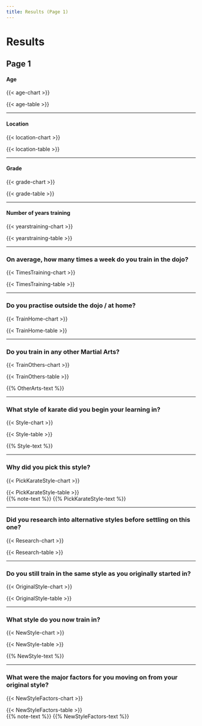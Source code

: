 ```yaml
---
title: Results (Page 1)
---
```

<script type="text/javascript" src="https://www.gstatic.com/charts/loader.js"></script>
<script type="text/javascript">google.charts.load('current', {'packages':['corechart','bar','table']});</script>

# Results
## Page 1

#### Age

{{< age-chart >}}
<script type="text/javascript">google.charts.setOnLoadCallback(drawChartAge);</script>
<div id="chart-age" class="chart"></div>
{{< age-table >}}
<script type="text/javascript">google.charts.setOnLoadCallback(drawTableAge);</script>
<div id="table-age" class="table"></div>

***

#### Location

{{< location-chart >}}
<script type="text/javascript">google.charts.setOnLoadCallback(drawChartLocation);</script>
<div id="chart-location" class="chart"></div>
{{< location-table >}}
<script type="text/javascript">google.charts.setOnLoadCallback(drawTableLocation);</script>
<div id="table-location" class="table"></div>

***

#### Grade

{{< grade-chart >}}
<script type="text/javascript">google.charts.setOnLoadCallback(drawChartGrade);</script>
<div id="chart-grade" class="chart"></div>
{{< grade-table >}}
<script type="text/javascript">google.charts.setOnLoadCallback(drawTableGrade);</script>
<div id="table-grade" class="table"></div>

***

#### Number of years training

{{< yearstraining-chart >}}
<script type="text/javascript">google.charts.setOnLoadCallback(drawChartYearsTraining);</script>
<div id="chart-yearstraining" class="chart"></div>
{{< yearstraining-table >}}
<script type="text/javascript">google.charts.setOnLoadCallback(drawTableYearsTraining);</script>
<div id="table-yearstraining" class="table"></div>

***

### On average, how many times a week do you train in the dojo?

{{< TimesTraining-chart >}}
<script type="text/javascript">google.charts.setOnLoadCallback(drawChartTimesTraining);</script>
<div id="chart-TimesTraining" class="chart"></div>
{{< TimesTraining-table >}}
<script type="text/javascript">google.charts.setOnLoadCallback(drawTableTimesTraining);</script>
<div id="table-TimesTraining" class="table"></div>

***

### Do you practise outside the dojo / at home?

{{< TrainHome-chart >}}
<script type="text/javascript">google.charts.setOnLoadCallback(drawChartTrainHome);</script>
<div id="chart-TrainHome" class="chart"></div>
{{< TrainHome-table >}}
<script type="text/javascript">google.charts.setOnLoadCallback(drawTableTrainHome);</script>
<div id="table-TrainHome" class="table"></div>

***

### Do you train in any other Martial Arts?

{{< TrainOthers-chart >}}
<script type="text/javascript">google.charts.setOnLoadCallback(drawChartTrainOthers);</script>
<div id="chart-TrainOthers" class="chart"></div>
{{< TrainOthers-table >}}
<script type="text/javascript">google.charts.setOnLoadCallback(drawTableTrainOthers);</script>
<div id="table-TrainOthers" class="table"></div>

{{% OtherArts-text %}}

***

### What style of karate did you begin your learning in?

{{< Style-chart >}}
<script type="text/javascript">google.charts.setOnLoadCallback(drawChartStyle);</script>
<div id="chart-Style" class="chart"></div>
{{< Style-table >}}
<script type="text/javascript">google.charts.setOnLoadCallback(drawTableStyle);</script>
<div id="table-Style" class="table"></div>

{{% Style-text %}}

***

### Why did you pick this style?

{{< PickKarateStyle-chart >}}
<script type="text/javascript">google.charts.setOnLoadCallback(drawChartPickKarateStyle);</script>
<div id="chart-PickKarateStyle" class="chart"></div>
{{< PickKarateStyle-table >}}
<script type="text/javascript">google.charts.setOnLoadCallback(drawTablePickStyle);</script>
<div id="table-PickStyle" class="table"></div>
{{% note-text %}}
{{% PickKarateStyle-text %}}

***

### Did you research into alternative styles before settling on this one?

{{< Research-chart >}}
<script type="text/javascript">google.charts.setOnLoadCallback(drawChartResearch);</script>
<div id="chart-Research" class="chart"></div>
{{< Research-table >}}
<script type="text/javascript">google.charts.setOnLoadCallback(drawTableResearch);</script>
<div id="table-Research" class="table"></div>

***

### Do you still train in the same style as you originally started in?

{{< OriginalStyle-chart >}}
<script type="text/javascript">google.charts.setOnLoadCallback(drawChartOriginalStyle);</script>
<div id="chart-OriginalStyle" class="chart"></div>
{{< OriginalStyle-table >}}
<script type="text/javascript">google.charts.setOnLoadCallback(drawTableOriginalStyle);</script>
<div id="table-OriginalStyle" class="table"></div>

***

### What style do you now train in?

{{< NewStyle-chart >}}
<script type="text/javascript">google.charts.setOnLoadCallback(drawChartNewStyle);</script>
<div id="chart-NewStyle" class="chart"></div>
{{< NewStyle-table >}}
<script type="text/javascript">google.charts.setOnLoadCallback(drawTableNewStyle);</script>
<div id="table-NewStyle" class="table"></div>

{{% NewStyle-text %}}

***

### What were the major factors for you moving on from your original style?

{{< NewStyleFactors-chart >}}
<script type="text/javascript">google.charts.setOnLoadCallback(drawChartNewStyleFactors);</script>
<div id="chart-NewStyleFactors" class="chart"></div>
{{< NewStyleFactors-table >}}
<script type="text/javascript">google.charts.setOnLoadCallback(drawTableNewStyleFactors);</script>
<div id="table-NewStyleFactors" class="table"></div>
{{% note-text %}}
{{% NewStyleFactors-text %}}